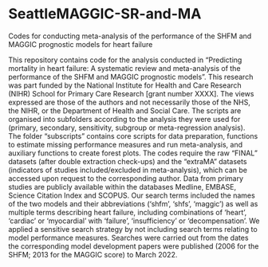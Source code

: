 # SeattleMAGGIC-SR-and-MA
Codes for conducting meta-analysis of the performance of the SHFM and MAGGIC prognostic models for heart failure

This repository contains code for the analysis conducted in “Predicting mortality in heart failure: A systematic review and meta-analysis of the performance of the SHFM and MAGGIC prognostic models”. This research was part funded by the National Institute for Health and Care Research (NIHR) School for Primary Care Research [grant number XXXX]. The views expressed are those of the authors and not necessarily those of the NHS, the NIHR, or the Department of Health and Social Care. The scripts are organised into subfolders according to the analysis they were used for (primary, secondary, sensitivity, subgroup or meta-regression analysis). The folder “subscripts” contains core scripts for data preparation, functions to estimate missing performance measures and run meta-analysis, and auxiliary functions to create forest plots. The codes require the raw “FINAL” datasets (after double extraction check-ups) and the “extraMA” datasets (indicators of studies included/excluded in meta-analysis), which can be accessed upon request to the corresponding author. Data from primary studies are publicly available within the databases Medline, EMBASE, Science Citation Index and SCOPUS. Our search terms included the names of the two models and their abbreviations (‘shfm’, ‘shfs’, ‘maggic’) as well as multiple terms describing heart failure, including combinations of ‘heart’, ‘cardiac’ or ‘myocardial’ with ‘failure’, ‘insufficiency’ or ‘decompensation’. We applied a sensitive search strategy by not including search terms relating to model performance measures. Searches were carried out from the dates the corresponding model development papers were published (2006 for the SHFM; 2013 for the MAGGIC score) to March 2022.     
